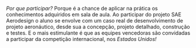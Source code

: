 *Por que participar?*
Porque é a chance de aplicar na prática os conhecimentos adquiridos em sala de aula. Ao participar do projeto SAE Aerodesign o aluno se envolve com um caso real de desenvolvimento de projeto aeronáutico, desde sua a concepção, projeto detalhado, construção e testes. E o mais estimulante é que as equipes vencedoras são convidadas a participar da competição internacional, nos *Estados Unidos!*
